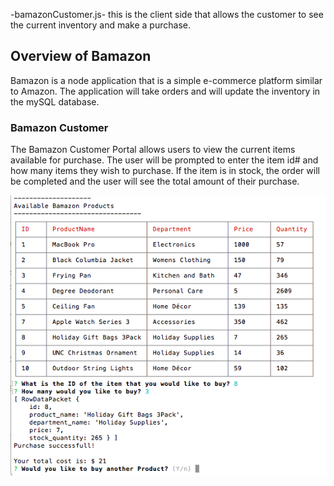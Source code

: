 

-bamazonCustomer.js- this is the client side that allows the customer to see the current 		inventory and make a purchase. 

## Overview of Bamazon

Bamazon is a node application that is a simple e-commerce platform similar to Amazon. The application will take orders and will update the inventory in the mySQL database.

### Bamazon Customer

The Bamazon Customer Portal allows users to view the current items available for purchase. The user will be prompted to enter the item id# and how many items they wish to purchase. If the item is in stock, the order will be completed and the user will see the total amount of their purchase.


![Bamazon](/images/bamazonUse.png)